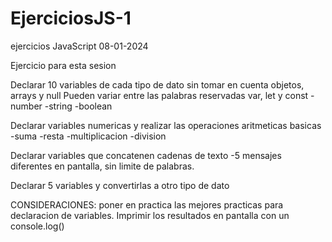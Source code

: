 # EjerciciosJS-1

ejercicios JavaScript 08-01-2024

Ejercicio para esta sesion

Declarar 10 variables de cada tipo de dato sin tomar en cuenta objetos, arrays y null
Pueden variar entre las palabras reservadas var, let y const
-number
-string
-boolean

Declarar variables numericas y realizar las operaciones aritmeticas basicas
-suma
-resta
-multiplicacion
-division

Declarar variables que concatenen cadenas de texto
-5 mensajes diferentes en pantalla, sin limite de palabras.

Declarar 5 variables y convertirlas a otro tipo de dato

CONSIDERACIONES: poner en practica las mejores practicas para declaracion de variables.
Imprimir los resultados en pantalla con un console.log()
